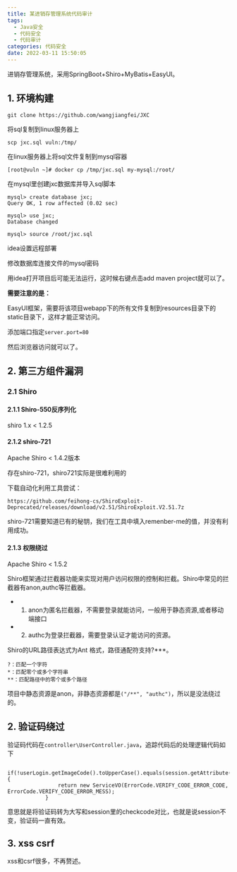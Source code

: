```yaml
---
title: 某进销存管理系统代码审计
tags:
  - Java安全
  - 代码安全
  - 代码审计
categories: 代码安全
date: 2022-03-11 15:50:05
---
```



进销存管理系统，采用SpringBoot+Shiro+MyBatis+EasyUI。

<!-- more -->

## 1. 环境构建

```
git clone https://github.com/wangjiangfei/JXC
```

将sql复制到linux服务器上

```
scp jxc.sql vuln:/tmp/
```

在linux服务器上将sql文件复制到mysql容器

```
[root@vuln ~]# docker cp /tmp/jxc.sql my-mysql:/root/
```

在mysql里创建jxc数据库并导入sql脚本

```
mysql> create database jxc;
Query OK, 1 row affected (0.02 sec)

mysql> use jxc;
Database changed

mysql> source /root/jxc.sql
```

idea设置远程部署

修改数据库连接文件的mysql密码

用idea打开项目后可能无法运行，这时候右键点击add maven project就可以了。

**需要注意的是：**

EasyUI框架，需要将该项目webapp下的所有文件复制到resources目录下的static目录下，这样才能正常访问。

添加端口指定`server.port=80`

然后浏览器访问就可以了。



## 2. 第三方组件漏洞

### 2.1 Shiro

#### 2.1.1 Shiro-550反序列化

shiro 1.x < 1.2.5

#### 2.1.2 shiro-721

Apache Shiro < 1.4.2版本

存在shiro-721，shiro721实际是很难利用的

下载自动化利用工具尝试：

```
https://github.com/feihong-cs/ShiroExploit-Deprecated/releases/download/v2.51/ShiroExploit.V2.51.7z
```

shiro-721需要知道已有的秘钥，我们在工具中填入remenber-me的值，并没有利用成功。

#### 2.1.3 权限绕过

Apache Shiro < 1.5.2

Shiro框架通过拦截器功能来实现对用户访问权限的控制和拦截。Shiro中常见的拦截器有anon,authc等拦截器。

- 1. anon为匿名拦截器，不需要登录就能访问，一般用于静态资源,或者移动端接口

- 2. authc为登录拦截器，需要登录认证才能访问的资源。

Shiro的URL路径表达式为Ant 格式，路径通配符支持?***。

```
?：匹配一个字符
*：匹配零个或多个字符串
**：匹配路径中的零个或多个路径
```

项目中静态资源是anon，非静态资源都是`("/**", "authc")`，所以是没法绕过的。



## 2. 验证码绕过

验证码代码在`controller\UserController.java`，追踪代码后的处理逻辑代码如下

```
 if(!userLogin.getImageCode().toUpperCase().equals(session.getAttribute("checkcode"))){
                return new ServiceVO(ErrorCode.VERIFY_CODE_ERROR_CODE, ErrorCode.VERIFY_CODE_ERROR_MESS);
            }
```

意思就是将验证码转为大写和session里的checkcode对比，也就是说session不变，验证码一直有效。



## 3. xss csrf

xss和csrf很多，不再赘述。
